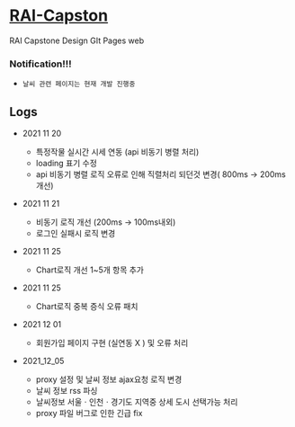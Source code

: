 # [RAI-Capston](https://soplay.github.io/RAI-Capston/)

RAI Capstone Design GIt Pages web

### Notification!!!

- `날씨 관련 페이지는 현재 개발 진행중`

## Logs

- 2021 11 20

  - 특정작물 실시간 시세 연동 (api 비동기 병렬 처리)
  - loading 표기 수정
  - api 비동기 병렬 로직 오류로 인해 직렬처리 되던것 변경( 800ms -> 200ms 개선)

- 2021 11 21

  - 비동기 로직 개선 (200ms -> 100ms내외)
  - 로그인 실패시 로직 변경

- 2021 11 25

  - Chart로직 개선 1~5개 항목 추가

- 2021 11 25

  - Chart로직 중복 증식 오류 패치

- 2021 12 01

  - 회원가입 페이지 구현 (실연동 X ) 및 오류 처리

- 2021_12_05

  - proxy 설정 및 날씨 정보 ajax요청 로직 변경
  - 날씨 정보 rss 파싱
  - 날씨정보 서울ㆍ인천ㆍ경기도 지역중 상세 도시 선택가능 처리
  - proxy 파일 버그로 인한 긴급 fix
